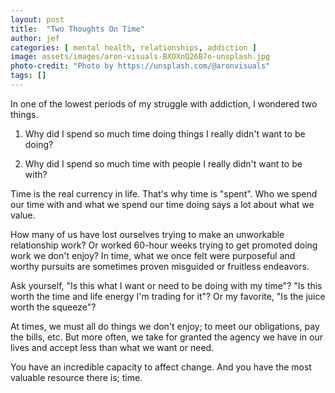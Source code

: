 ```yaml
---
layout: post
title:  "Two Thoughts On Time"
author: jef
categories: [ mental health, relationships, addiction ]
image: assets/images/aron-visuals-BXOXnQ26B7o-unsplash.jpg
photo-credit: "Photo by https://unsplash.com/@aronvisuals"
tags: []
---
```


In one of the lowest periods of my struggle with addiction, I wondered two things.

1. Why did I spend so much time doing things I really didn't want to be doing?

2. Why did I spend so much time with people I really didn't want to be with?

Time is the real currency in life. That's why time is "spent". Who we spend our time with and what we spend our time doing says a lot about what we value.

How many of us have lost ourselves trying to make an unworkable relationship work? Or worked 60-hour weeks trying to get promoted doing work we don't enjoy? In time, what we once felt were purposeful and worthy pursuits are sometimes proven misguided or fruitless endeavors.

Ask yourself, "Is this what I want or need to be doing with my time"? "Is this worth the time and life energy I'm trading for it"? Or my favorite, "Is the juice worth the squeeze"?

At times, we must all do things we don't enjoy; to meet our obligations, pay the bills, etc. But more often, we take for granted the agency we have in our lives and accept less than what we want or need.

You have an incredible capacity to affect change. And you have the most valuable resource there is; time.
